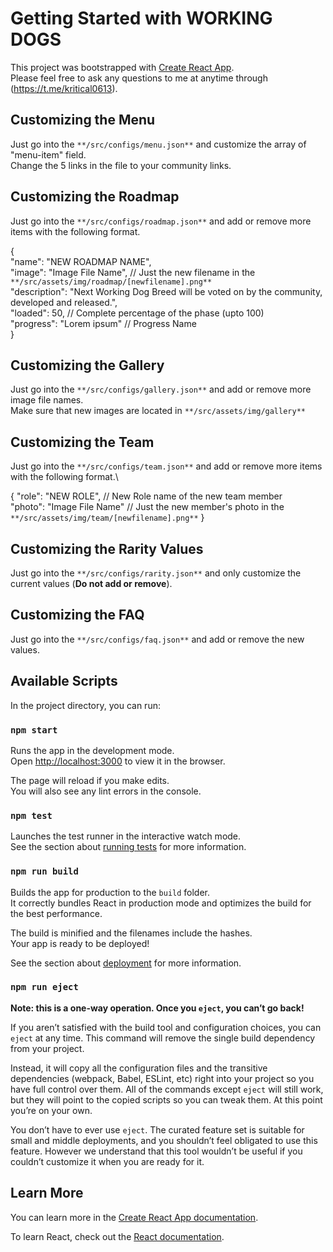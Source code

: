 # Getting Started with WORKING DOGS

This project was bootstrapped with [Create React App](https://github.com/facebook/create-react-app).\
Please feel free to ask any questions to me at anytime through (https://t.me/kritical0613).

## Customizing the Menu

Just go into the `**/src/configs/menu.json**` and customize the array of "menu-item" field.\
Change the 5 links in the file to your community links.

## Customizing the Roadmap

Just go into the `**/src/configs/roadmap.json**` and add or remove more items with the following format.


  {\
    "name": "NEW ROADMAP NAME",\
    "image": "Image File Name",   // Just the new filename in the `**/src/assets/img/roadmap/[newfilename].png**`\
    "description": "Next Working Dog Breed will be voted on by the community, developed and released.",\
    "loaded": 50,                 // Complete percentage of the phase (upto 100)\
    "progress": "Lorem ipsum"     // Progress Name\
  }


## Customizing the Gallery

Just go into the `**/src/configs/gallery.json**` and add or remove more image file names.\
Make sure that new images are located in `**/src/assets/img/gallery**`


## Customizing the Team

Just go into the `**/src/configs/team.json**` and add or remove more items with the following format.\


  {
    "role": "NEW ROLE",           // New Role name of the new team member\
    "photo": "Image File Name"    // Just the new member's photo in the `**/src/assets/img/team/[newfilename].png**`
  }


## Customizing the Rarity Values

Just go into the `**/src/configs/rarity.json**` and only customize the current values (**Do not add or remove**).


## Customizing the FAQ

Just go into the `**/src/configs/faq.json**` and add or remove the new values.


## Available Scripts

In the project directory, you can run:

### `npm start`

Runs the app in the development mode.\
Open [http://localhost:3000](http://localhost:3000) to view it in the browser.

The page will reload if you make edits.\
You will also see any lint errors in the console.

### `npm test`

Launches the test runner in the interactive watch mode.\
See the section about [running tests](https://facebook.github.io/create-react-app/docs/running-tests) for more information.

### `npm run build`

Builds the app for production to the `build` folder.\
It correctly bundles React in production mode and optimizes the build for the best performance.

The build is minified and the filenames include the hashes.\
Your app is ready to be deployed!

See the section about [deployment](https://facebook.github.io/create-react-app/docs/deployment) for more information.

### `npm run eject`

**Note: this is a one-way operation. Once you `eject`, you can’t go back!**

If you aren’t satisfied with the build tool and configuration choices, you can `eject` at any time. This command will remove the single build dependency from your project.

Instead, it will copy all the configuration files and the transitive dependencies (webpack, Babel, ESLint, etc) right into your project so you have full control over them. All of the commands except `eject` will still work, but they will point to the copied scripts so you can tweak them. At this point you’re on your own.

You don’t have to ever use `eject`. The curated feature set is suitable for small and middle deployments, and you shouldn’t feel obligated to use this feature. However we understand that this tool wouldn’t be useful if you couldn’t customize it when you are ready for it.

## Learn More

You can learn more in the [Create React App documentation](https://facebook.github.io/create-react-app/docs/getting-started).

To learn React, check out the [React documentation](https://reactjs.org/).
